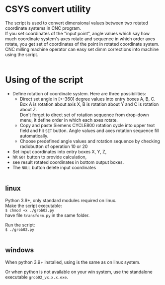 # CSYS convert utility

The script is used to convert dimensional values between two rotated coordinate systems in CNC program.<br>
If you set coordinates of the "input point", angle values which say how much coordinate system's axes rotate and sequence in which order axes rotate, you get set of coordinates of the point in rotated coordinate system.
CNC milling machine operator can easy set dimm corrections into machine using the script.
<br><br>
# Using of the script
- Define rotation of coordinate system. Here are three possibilities:
    - Direct set angle in [+-360] degree values into entry boxes A, B, C. <br>Box A is rotation about axis X, B is rotation about Y and C is rotation about Z.<br> Don't forget to direct set of rotation sequence from drop-down menu, it define order in which each axes rotate.
    - Copy and paste Siemens CYCLE800 rotation cycle into upper text field and hit `SET` button. Angle values and axes rotation sequence fill automatically.
    - Choose predefined angle values and rotation sequence by checking radiobutton of operation 10 or 20
- Set input coordinates into entry boxes X, Y, Z,
- hit `GO!` button to provide calculation,
- see result rotated coordinates in bottom output boxes.
- The `NULL` button delete input coordinates
<br><br>
## linux
Python 3.9+, only standard modules required on linux.<br>
Make the script executable:<br>
`$ chmod +x ./grob02.py`<br>
have file `transform.py` in the same folder.

Run the script:<br>
`$ ./grob02.py`
<br><br>
## windows
When python 3.9+ installed, using is the same as on linux system.

Or when python is not available on your win system, use the standalone executable `grob02_vx.x.x.exe`.<br>